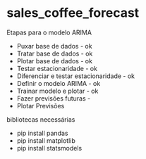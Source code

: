 # sales_coffee_forecast

Etapas para o modelo ARIMA
* Puxar base de dados - ok 
* Tratar base de dados - ok
* Plotar base de dados - ok
* Testar estacionaridade - ok
* Diferenciar e testar estacionaridade - ok
* Definir o modelo ARIMA - ok
* Trainar modelo e plotar - ok
* Fazer previsões futuras - 
* Plotar Previsões

bibliotecas necessárias
- pip install pandas
- pip install matplotlib
- pip install statsmodels
